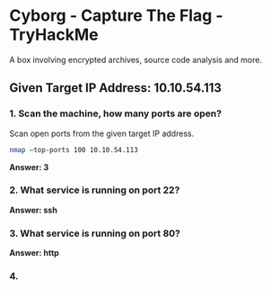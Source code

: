 # Cyborg - Capture The Flag - TryHackMe
A box involving encrypted archives, source code analysis and more.

## Given Target IP Address: 10.10.54.113

### 1. Scan the machine, how many ports are open?
Scan open ports from the given target IP address.

```bash
nmap –top-ports 100 10.10.54.113
```
**Answer: 3**

### 2. What service is running on port 22?

**Answer: ssh**

### 3. What service is running on port 80?
**Answer: http**

### 4. 

